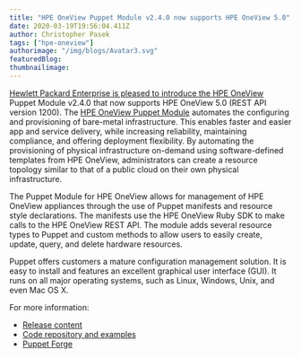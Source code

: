 ```yaml
---
title: "HPE OneView Puppet Module v2.4.0 now supports HPE OneView 5.0"
date: 2020-03-19T19:56:04.411Z
author: Christopher Pasek 
tags: ["hpe-oneview"]
authorimage: "/img/blogs/Avatar3.svg"
featuredBlog:
thumbnailimage:
---
```

[Hewlett Packard Enterprise is pleased to introduce the HPE OneView](https://www.hpe.com/us/en/integrated-systems/software.html) Puppet Module v2.4.0 that now supports HPE OneView 5.0 (REST API version 1200). The [HPE OneView Puppet Module](https://github.com/HewlettPackard/oneview-puppet/releases/tag/v2.4.0) automates the configuring and provisioning of bare-metal infrastructure. This enables faster and easier app and service delivery, while increasing reliability, maintaining compliance, and offering deployment flexibility. By automating the provisioning of physical infrastructure on-demand using software-defined templates from HPE OneView, administrators can create a resource topology similar to that of a public cloud on their own physical infrastructure.

The Puppet Module for HPE OneView allows for management of HPE OneView appliances through the use of Puppet manifests and resource style declarations. The manifests use the HPE OneView Ruby SDK to make calls to the HPE OneView REST API. The module adds several resource types to Puppet and custom methods to allow users to easily create, update, query, and delete hardware resources. 

Puppet offers customers a mature configuration management solution. It is easy to install and features an excellent graphical user interface (GUI).  It runs on all major operating systems, such as Linux, Windows, Unix, and even Mac OS X.

For more information:
* [Release content](https://github.com/HewlettPackard/oneview-puppet/releases/tag/v2.4.0)
* [Code repository and examples](https://github.com/HewlettPackard/oneview-puppet)
* [Puppet Forge](https://forge.puppet.com/hewlettpackard/oneview)

